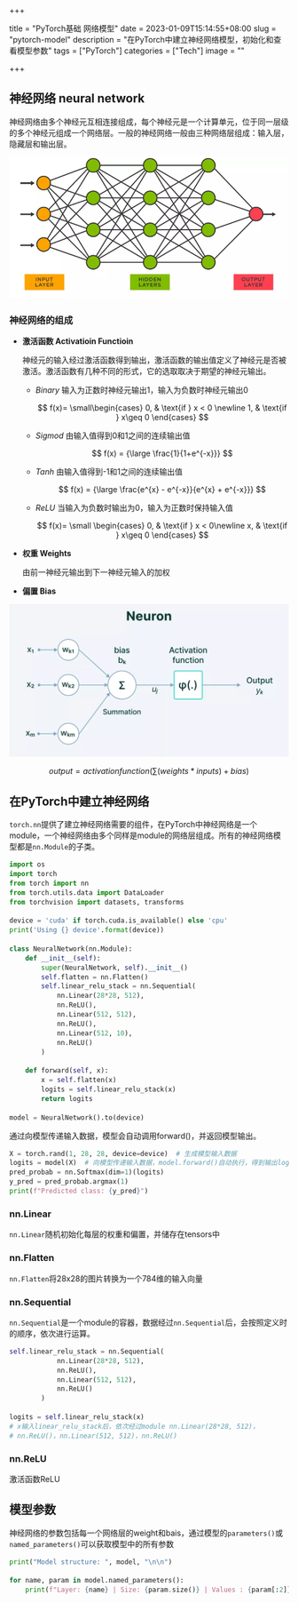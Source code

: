 +++

title = "PyTorch基础 网络模型"
date = 2023-01-09T15:14:55+08:00
slug = "pytorch-model"
description = "在PyTorch中建立神经网络模型，初始化和查看模型参数"
tags = ["PyTorch"]
categories = ["Tech"]
image = ""

+++

## 神经网络 neural network

神经网络由多个神经元互相连接组成，每个神经元是一个计算单元，位于同一层级的多个神经元组成一个网络层。一般的神经网络一般由三种网络层组成：输入层，隐藏层和输出层。

![神经网络](neutral-network.webp)

### 神经网络的组成

- **激活函数 Activatioin Functioin**
    
    神经元的输入经过激活函数得到输出，激活函数的输出值定义了神经元是否被激活。激活函数有几种不同的形式，它的选取取决于期望的神经元输出。
    
    - *Binary* 输入为正数时神经元输出1，输入为负数时神经元输出0
        
        $$
        f(x)= \small\begin{cases} 0, & \text{if } x < 0 \newline 1, & \text{if } x\geq 0 \end{cases}
        $$
        
    - *Sigmod* 由输入值得到0和1之间的连续输出值
        
        $$
        f(x) = {\large \frac{1}{1+e^{-x}}}
        $$
        
    - *Tanh* 由输入值得到-1和1之间的连续输出值
        
        $$
        f(x) = {\large \frac{e^{x} - e^{-x}}{e^{x} + e^{-x}}}
        $$
        
    - *ReLU* 当输入为负数时输出为0，输入为正数时保持输入值
        
        $$
        f(x)= \small \begin{cases} 0, & \text{if } x < 0\newline x, & \text{if } x\geq 0 \end{cases}
        $$
        
- **权重 Weights**
    
    由前一神经元输出到下一神经元输入的加权
    
- **偏置 Bias**

![神经元模型](neuron.webp)

$$
output=activation function(\sum{(weights * inputs) + bias})
$$

## 在PyTorch中建立神经网络

`torch.nn`提供了建立神经网络需要的组件，在PyTorch中神经网络是一个module，一个神经网络由多个同样是module的网络层组成。所有的神经网络模型都是`nn.Module`的子类。

```python
import os
import torch
from torch import nn
from torch.utils.data import DataLoader
from torchvision import datasets, transforms

device = 'cuda' if torch.cuda.is_available() else 'cpu'
print('Using {} device'.format(device))

class NeuralNetwork(nn.Module):
    def __init__(self):
        super(NeuralNetwork, self).__init__()
        self.flatten = nn.Flatten()
        self.linear_relu_stack = nn.Sequential(
            nn.Linear(28*28, 512),
            nn.ReLU(),
            nn.Linear(512, 512),
            nn.ReLU(),
            nn.Linear(512, 10),
            nn.ReLU()
        )

    def forward(self, x):
        x = self.flatten(x)
        logits = self.linear_relu_stack(x)
        return logits

model = NeuralNetwork().to(device)
```

通过向模型传递输入数据，模型会自动调用forward()，并返回模型输出。

```python
X = torch.rand(1, 28, 28, device=device)  # 生成模型输入数据
logits = model(X)  # 向模型传递输入数据，model.forward()自动执行，得到输出logits
pred_probab = nn.Softmax(dim=1)(logits)
y_pred = pred_probab.argmax(1)
print(f"Predicted class: {y_pred}")
```

### nn.Linear

`nn.Linear`随机初始化每层的权重和偏置，并储存在tensors中

### nn.Flatten

`nn.Flatten`将28x28的图片转换为一个784维的输入向量

### nn.Sequential

`nn.Sequential`是一个module的容器，数据经过`nn.Sequential`后，会按照定义时的顺序，依次进行运算。

```python
self.linear_relu_stack = nn.Sequential(
            nn.Linear(28*28, 512),
            nn.ReLU(),
            nn.Linear(512, 512),
            nn.ReLU()
        )

logits = self.linear_relu_stack(x)
# x输入linear_relu_stack后，依次经过module nn.Linear(28*28, 512)，
# nn.ReLU()，nn.Linear(512, 512)，nn.ReLU()
```

### nn.ReLU

激活函数ReLU

## 模型参数

神经网络的参数包括每一个网络层的weight和bais，通过模型的`parameters()`或`named_parameters()`可以获取模型中的所有参数

```python
print("Model structure: ", model, "\n\n")

for name, param in model.named_parameters():
    print(f"Layer: {name} | Size: {param.size()} | Values : {param[:2]} \n")
```